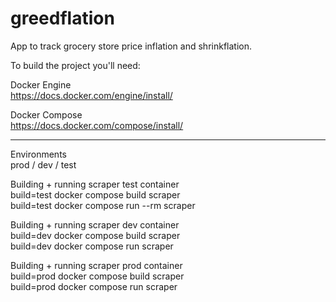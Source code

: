 # greedflation
App to track grocery store price inflation and shrinkflation.

To build the project you'll need:

Docker Engine  
https://docs.docker.com/engine/install/

Docker Compose  
https://docs.docker.com/compose/install/

---

Environments  
prod / dev / test

Building + running scraper test container  
build=test docker compose build scraper  
build=test docker compose run --rm scraper

Building + running scraper dev container  
build=dev docker compose build scraper  
build=dev docker compose run scraper

Building + running scraper prod container  
build=prod docker compose build scraper  
build=prod docker compose run scraper

